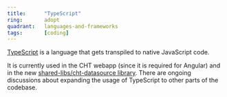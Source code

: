 ```yaml
---
title:      "TypeScript"
ring:       adopt
quadrant:   languages-and-frameworks
tags:       [coding]
---
```


[TypeScript](https://www.typescriptlang.org/) is a language that gets transpiled to native JavaScript code.

It is currently used in the CHT webapp (since it is required for Angular) and in the new [shared-libs/cht-datasource library](https://github.com/medic/cht-core/tree/master/shared-libs/cht-datasource). There are ongoing discussions about expanding the usage of TypeScript to other parts of the codebase.